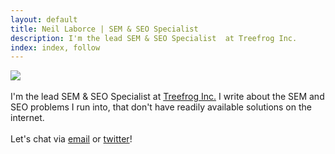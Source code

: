 ```yaml
---
layout: default
title: Neil Laborce | SEM & SEO Specialist
description: I'm the lead SEM & SEO Specialist  at Treefrog Inc.
index: index, follow
---
```

  <img src="{{ site.baseurl }}/images/neillaborce.png">
  <br>
  <br>I'm the lead SEM & SEO Specialist at <a href="https://www.treefrog.ca">Treefrog Inc.</a> I write about the SEM and SEO problems I run into, that don't have readily available solutions on the internet.
  <br>
  <br>Let's chat via <a href="mailto:neil.laborce@gmail.com">email</a> or <a href="https://twitter.com/NeilLaborce">twitter</a>!
  <br>
